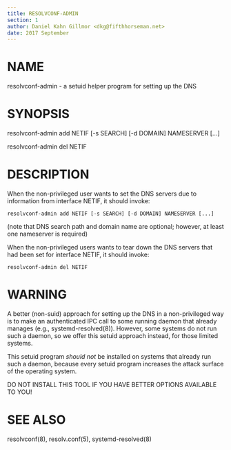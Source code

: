 ```yaml
---
title: RESOLVCONF-ADMIN
section: 1
author: Daniel Kahn Gillmor <dkg@fifthhorseman.net>
date: 2017 September
---
```


NAME
====

resolvconf-admin - a setuid helper program for setting up the DNS

SYNOPSIS
========
 
resolvconf-admin add NETIF [-s SEARCH] [-d DOMAIN] NAMESERVER [...]

resolvconf-admin del NETIF

DESCRIPTION
===========

When the non-privileged user wants to set the DNS servers due to
information from interface NETIF, it should invoke:

    resolvconf-admin add NETIF [-s SEARCH] [-d DOMAIN] NAMESERVER [...]

(note that DNS search path and domain name are optional; however,
at least one nameserver is required)

When the non-privileged users wants to tear down the DNS servers
that had been set for interface NETIF, it should invoke:

    resolvconf-admin del NETIF

WARNING
=======

A better (non-suid) approach for setting up the DNS in a
non-privileged way is to make an authenticated IPC call to some
running daemon that already manages (e.g., systemd-resolved(8)).
However, some systems do not run such a daemon, so we offer this
setuid approach instead, for those limited systems.

This setuid program *should not* be installed on systems that already run
such a daemon, because every setuid program increases the attack surface of
the operating system.

DO NOT INSTALL THIS TOOL IF YOU HAVE BETTER OPTIONS AVAILABLE TO YOU!

SEE ALSO
========

resolvconf(8), resolv.conf(5), systemd-resolved(8) 
